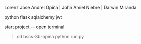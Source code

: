 Lorenz Jose Andrei Opiña | John Amiel Niebre | Darwin Miranda

python flask
sqlalchemy
jwt

start project -- open terminal

>cd bscs-3b-opina
>python run.py
